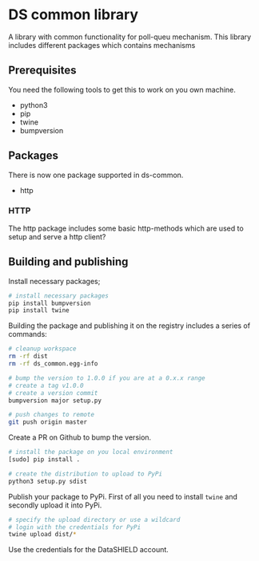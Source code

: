 # DS common library
A library with common functionality for poll-queu mechanism.
This library includes different packages which contains mechanisms 

## Prerequisites
You need the following tools to get this to work on you own machine.

- python3
- pip
- twine
- bumpversion

## Packages
There is now one package supported in ds-common.
- http

### HTTP
The http package includes some basic http-methods which are used to setup and serve a http client?

## Building and publishing
Install necessary packages;

```bash
# install necessary packages
pip install bumpversion
pip install twine
```

Building the package and publishing it on the registry includes a series of commands:

```bash
# cleanup workspace
rm -rf dist
rm -rf ds_common.egg-info
```

```bash
# bump the version to 1.0.0 if you are at a 0.x.x range
# create a tag v1.0.0
# create a version commit
bumpversion major setup.py

# push changes to remote
git push origin master
```

Create a PR on Github to bump the version.

```bash
# install the package on you local environment
[sudo] pip install .
```

```bash
# create the distribution to upload to PyPi
python3 setup.py sdist
```

Publish your package to PyPi. First of all you need to install ```twine``` and secondly upload it into PyPi.

```bash
# specify the upload directory or use a wildcard
# login with the credentials for PyPi
twine upload dist/*
```

Use the credentials for the DataSHIELD account.


